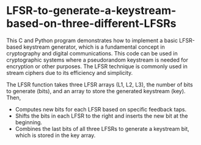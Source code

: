 # LFSR-to-generate-a-keystream-based-on-three-different-LFSRs
This C and Python program demonstrates how to implement a basic LFSR-based keystream generator, which is a fundamental concept in cryptography and digital communications. This code can be used in cryptographic systems where a pseudorandom keystream is needed for encryption or other purposes. The LFSR technique is commonly used in stream ciphers due to its efficiency and simplicity.

The LFSR function takes three LFSR arrays (L1, L2, L3), the number of bits to generate (bits), and an array to store the generated keystream (key). Then,
* Computes new bits for each LFSR based on specific feedback taps.
* Shifts the bits in each LFSR to the right and inserts the new bit at the beginning.
* Combines the last bits of all three LFSRs to generate a keystream bit, which is stored in the key array.
